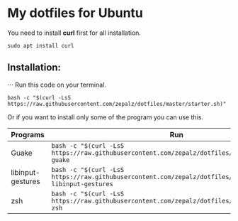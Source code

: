 # My dotfiles for Ubuntu

You need to install **curl** first for all installation.

```shell
sudo apt install curl
```

## Installation:
⋅⋅⋅ Run this code on your terminal.

```shell
bash -c "$(curl -LsS https://raw.githubusercontent.com/zepalz/dotfiles/master/starter.sh)"
```

Or if you want to install only some of the program you can use this.

Programs | Run
--- | ---
Guake | `bash -c "$(curl -LsS https://raw.githubusercontent.com/zepalz/dotfiles/master/starter.sh)" guake`
libinput-gestures | `bash -c "$(curl -LsS https://raw.githubusercontent.com/zepalz/dotfiles/master/starter.sh)" libinput-gestures`
zsh | `bash -c "$(curl -LsS https://raw.githubusercontent.com/zepalz/dotfiles/master/starter.sh)" zsh`
